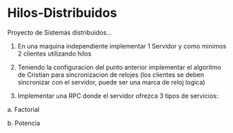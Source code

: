 Hilos-Distribuidos
==================

Proyecto de Sistemas distribuidos... 

1. En una maquina independiente implementar 1 Servidor y como minimos 2 clientes utilizando hilos

2. Teniendo la configuracion del punto anterior implementar el algoritmo de Cristian para sincronizacion de relojes (los clientes se deben sincronizar con el servidor, puede ser una marca de reloj logica)

3. Implementar una RPC donde el servidor ofrezca 3 tipos de servicios:

  a. Factorial
  
  b. Potencia
